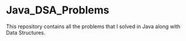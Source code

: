 # Java_DSA_Problems
This repository contains all the problems that I solved in Java along with Data Structures. 

